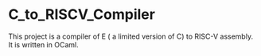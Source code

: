# C_to_RISCV_Compiler

This project is a compiler of E ( a limited version of C) to RISC-V assembly. It is written in OCaml.
